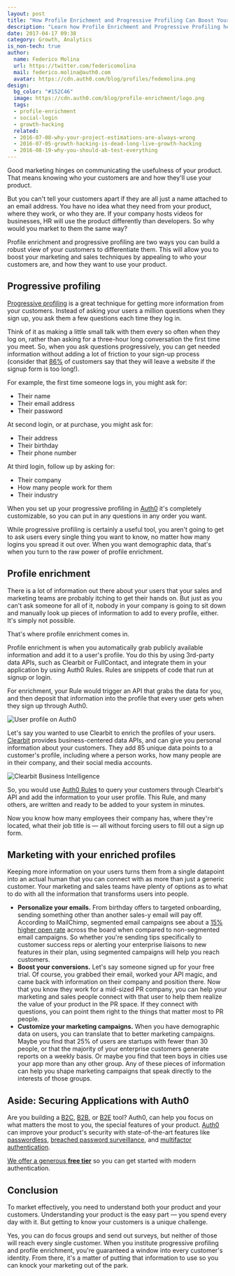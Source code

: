 ```yaml
---
layout: post
title: "How Profile Enrichment and Progressive Profiling Can Boost Your Marketing"
description: "Learn how Profile Enrichment and Progressive Profiling help you target customers more effectively"
date: 2017-04-17 09:38
category: Growth, Analytics
is_non-tech: true
author:
  name: Federico Molina
  url: https://twitter.com/federicomolina
  mail: federico.molina@auth0.com
  avatar: https://cdn.auth0.com/blog/profiles/fedemolina.png
design:
  bg_color: "#152C46"
  image: https://cdn.auth0.com/blog/profile-enrichment/logo.png
  tags:
  - profile-enrichment
  - social-login
  - growth-hacking
  related:
  - 2016-07-08-why-your-project-estimations-are-always-wrong
  - 2016-07-05-growth-hacking-is-dead-long-live-growth-hacking
  - 2016-08-19-why-you-should-ab-test-everything
---
```


Good marketing hinges on communicating the usefulness of your product. That means knowing who your customers are and how they'll use your product.

But you can't tell your customers apart if they are all just a name attached to an email address. You have no idea what they need from your product, where they work, or who they are. If your company hosts videos for businesses, HR will use the product differently than developers. So why would you market to them the same way?

Profile enrichment and progressive profiling are two ways you can build a robust view of your customers to differentiate them. This will allow you to boost your marketing and sales techniques by appealing to who your customers are, and how they want to use your product.

## Progressive profiling

[Progressive profiling](https://auth0.com/blog/progressive-profiling/) is a great technique for getting more information from your customers. Instead of asking your users a million questions when they sign up, you ask them a few questions each time they log in.

Think of it as making a little small talk with them every so often when they log on, rather than asking for a three-hour long conversation the first time you meet. So, when you ask questions progressively, you can get needed information without adding a lot of friction to your sign-up process (consider that [86%](http://www.sampleforms.org/wp-content/uploads/2012/12/How-to-optimize-registration-forms.jpg) of customers say that they will leave a website if the signup form is too long!).

For example, the first time someone logs in, you might ask for:

* Their name
* Their email address
* Their password

At second login, or at purchase, you might ask for:

* Their address
* Their birthday
* Their phone number

At third login, follow up by asking for:

* Their company
* How many people work for them
* Their industry

When you set up your progressive profiling in [Auth0](https://auth0.com/docs/user-profile/progressive-profiling#implementing-progressive-profiling-with-auth0) it's completely customizable, so you can put in any questions in any order you want.

While progressive profiling is certainly a useful tool, you aren't going to get to ask users every single thing you want to know, no matter how many logins you spread it out over. When you want demographic data, that's when you turn to the raw power of profile enrichment.

## Profile enrichment

There is a lot of information out there about your users that your sales and marketing teams are probably itching to get their hands on. But just as you can't ask someone for all of it, nobody in your company is going to sit down and manually look up pieces of information to add to every profile, either. It's simply not possible.

That's where profile enrichment comes in.

Profile enrichment is when you automatically grab publicly available information and add it to a user's profile. You do this by using 3rd-party data APIs, such as Clearbit or FullContact, and integrate them in your application by using Auth0 Rules. Rules are snippets of code that run at signup or login.

For enrichment, your Rule would trigger an API that grabs the data for you, and then deposit that information into the profile that every user gets when they sign up through Auth0.

![User profile on Auth0](https://cdn.auth0.com/blog/auth0-profile-enrichment/user-profile.png)

Let's say you wanted to use Clearbit to enrich the profiles of your users. [Clearbit](https://clearbit.com/) provides business-centered data APIs, and can give you personal information about your customers. They add 85 unique data points to a customer's profile, including where a person works, how many people are in their company, and their social media accounts.

![Clearbit Business Intelligence](https://cdn.auth0.com/blog/auth0-profile-enrichment/clearbit-bi.png)

So, you would use [Auth0 Rules](https://auth0.com/docs/rules) to query your customers through Clearbit's API and add the information to your user profile. This Rule, and many others, are written and ready to be added to your system in minutes.

Now you know how many employees their company has, where they're located, what their job title is — all without forcing users to fill out a sign up form.

## Marketing with your enriched profiles

Keeping more information on your users turns them from a single datapoint into an actual human that you can connect with as more than just a generic customer. Your marketing and sales teams have plenty of options as to what to do with all the information that transforms users into people.

* **Personalize your emails.** From birthday offers to targeted onboarding, sending something other than another sales-y email will pay off. According to MailChimp, segmented email campaigns see about a [15% higher open rate](http://mailchimp.com/resources/research/effects-of-list-segmentation-on-email-marketing-stats/) across the board when compared to non-segmented email campaigns. So whether you're sending tips specifically to customer success reps or alerting your enterprise liaisons to new features in their plan, using segmented campaigns will help you reach customers.
* **Boost your conversions.** Let's say someone signed up for your free trial. Of course, you grabbed their email, worked your API magic, and came back with information on their company and position there. Now that you know they work for a mid-sized PR company, you can help your marketing and sales people connect with that user to help them realize the value of your product in the PR space. If they connect with questions, you can point them right to the things that matter most to PR people.
* **Customize your marketing campaigns.** When you have demographic data on users, you can translate that to better marketing campaigns. Maybe you find that 25% of users are startups with fewer than 30 people, or that the majority of your enterprise customers generate reports on a weekly basis. Or maybe you find that teen boys in cities use your app more than any other group. Any of these pieces of information can help you shape marketing campaigns that speak directly to the interests of those groups.

## Aside: Securing Applications with Auth0

Are you building a [B2C](https://auth0.com/b2c-customer-identity-management), [B2B](https://auth0.com/b2b-enterprise-identity-management), or [B2E](https://auth0.com/b2e-identity-management-for-employees) tool? Auth0, can help you focus on what matters the most to you, the special features of your product. [Auth0](https://auth0.com/) can improve your product's security with state-of-the-art features like [passwordless](https://auth0.com/passwordless), [breached password surveillance](https://auth0.com/breached-passwords), and [multifactor authentication](https://auth0.com/multifactor-authentication).

[We offer a generous **free tier**](https://auth0.com/pricing) so you can get started with modern authentication.

## Conclusion

To market effectively, you need to understand both your product and your customers. Understanding your product is the easy part — you spend every day with it. But getting to know your customers is a unique challenge.

Yes, you can do focus groups and send out surveys, but neither of those will reach every single customer. When you institute progressive profiling and profile enrichment, you're guaranteed a window into every customer's identity. From there, it's a matter of putting that information to use so you can knock your marketing out of the park.
